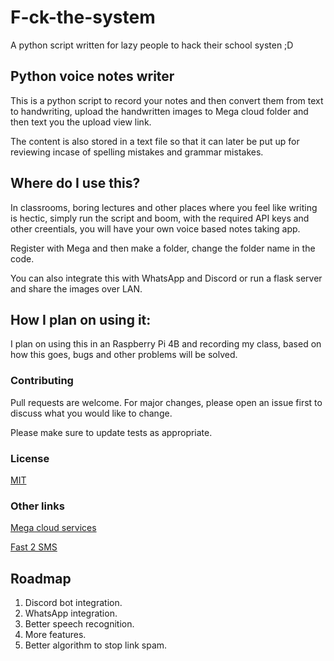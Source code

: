 # F-ck-the-system
A python script written for lazy people to hack their school systen ;D

## Python voice notes writer

This is a python script to record your notes and then convert them from text to handwriting, upload the handwritten images to Mega cloud folder and then text you the upload view link.

The content is also stored in a text file so that it can later be put up for reviewing incase of spelling mistakes and grammar mistakes.

## Where do I use this?
In classrooms, boring lectures and other places where you feel like writing is hectic, simply run the script and boom, with the required API keys and other creentials, you will have your own voice based notes taking app.

Register with Mega and then make a folder, change the folder name in the code.

You can also integrate this with WhatsApp and Discord or run a flask server and share the images over LAN.

## How I plan on using it:
I plan on using this in an Raspberry Pi 4B and recording my class, based on how this goes, bugs and other problems will be solved.

### Contributing
Pull requests are welcome. For major changes, please open an issue first to discuss what you would like to change.

Please make sure to update tests as appropriate.

### License
[MIT](https://opensource.org/licenses/MIT)

### Other links
[Mega cloud services](https://mega.nz/)

[Fast 2 SMS](https://www.fast2sms.com/)

## Roadmap

1. Discord bot integration.
2. WhatsApp integration.
3. Better speech recognition.
4. More features.
5. Better algorithm to stop link spam.
